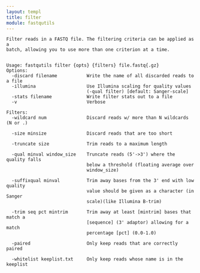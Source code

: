 ```yaml
---
layout: templ
title: filter
module: fastqutils
---
```

    
    Filter reads in a FASTQ file. The filtering criteria can be applied as a
    batch, allowing you to use more than one criterion at a time.
    
    
    Usage: fastqutils filter {opts} {filters} file.fastq{.gz}
    Options:
      -discard filename           Write the name of all discarded reads to a file
      -illumina                   Use Illumina scaling for quality values
                                  (-qual filter) [default: Sanger-scale]
      -stats filename             Write filter stats out to a file
      -v                          Verbose
    
    Filters:
      -wildcard num               Discard reads w/ more than N wildcards (N or .)
    
      -size minsize               Discard reads that are too short
    
      -truncate size              Trim reads to a maximum length
    
      -qual minval window_size    Truncate reads (5'->3') where the quality falls
                                  below a threshold (floating average over
                                  window_size)
    
      -suffixqual minval          Trim away bases from the 3' end with low quality
                                  value should be given as a character (in Sanger
                                  scale)(like Illumina B-trim)
    
      -trim seq pct mintrim       Trim away at least [mintrim] bases that match a
                                  [sequence] (3' adaptor) allowing for a match
                                  percentage [pct] (0.0-1.0)
    
      -paired                     Only keep reads that are correctly paired
    
      -whitelist keeplist.txt     Only keep reads whose name is in the keeplist
    
    
    

